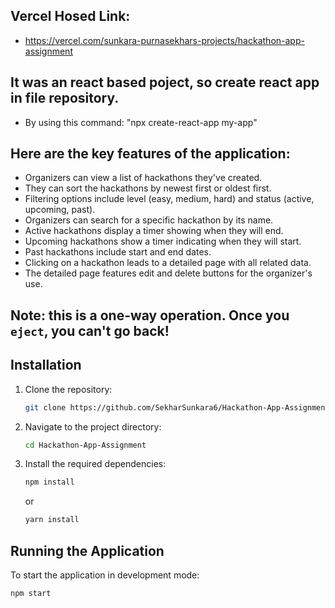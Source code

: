 ## Vercel Hosed Link:
   - https://vercel.com/sunkara-purnasekhars-projects/hackathon-app-assignment

## It was an react based poject, so create react app in file repository.
   - By using this command: "npx create-react-app my-app"
     
## Here are the key features of the application:
- Organizers can view a list of hackathons they've created.
- They can sort the hackathons by newest first or oldest first.
- Filtering options include level (easy, medium, hard) and status (active, upcoming, past).
- Organizers can search for a specific hackathon by its name.
- Active hackathons display a timer showing when they will end.
- Upcoming hackathons show a timer indicating when they will start.
- Past hackathons include start and end dates.
- Clicking on a hackathon leads to a detailed page with all related data.
- The detailed page features edit and delete buttons for the organizer's use.
  
## **Note: this is a one-way operation. Once you `eject`, you can't go back!**

## Installation

1. Clone the repository:
    ```bash
    git clone https://github.com/SekharSunkara6/Hackathon-App-Assignment.git
    ```

2. Navigate to the project directory:
    ```bash
    cd Hackathon-App-Assignment 
    ```

3. Install the required dependencies:
    ```bash
    npm install
    ```
    or
    ```bash
    yarn install
    ```

## Running the Application

To start the application in development mode:
```bash
npm start


